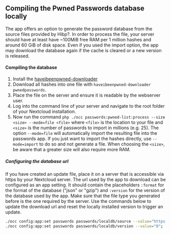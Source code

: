## Compiling the Pwned Passwords database locally
The app offers an option to generate the password database from the source files provided by Hibp?.
In order to process the file, your server should have at least have ~100MiB free RAM per 1 million hashes and around 60 GiB of disk space.
Even if you used the import option, the app may download the database again if the cache is cleared or a new version is released.

#### Compiling the database
1. Install the [haveibeenpwned-downloader](https://github.com/HaveIBeenPwned/PwnedPasswordsDownloader)
2. Download all hashes into one file with `haveibeenpwned-downloader pwnedpasswords`.
3. Place the file on the server and ensure it is readable by the webserver user.
4. Log into the command line of your server and navigate to the root folder of your Nextcloud installation.
5. Now run the command `php ./occ passwords:pwned-list:process --size <size> --mode=file <file>` where `<file>` is the location to your file and `<size>` is the number of passwords to import in millions (e.g. 25).
   The option `--mode=file` will automatically import the resulting file into the passwords app.
   If you just want to import the hashes directly, use `--mode=import` to do so and not generate a file.
   When choosing the `<size>`, be aware that a greater size will also require more RAM.

##### Configuring the database url
If you have created an update file, place it on a server that is accessible via https by your Nextcloud server.
The url used by the app to download can be configured as an app setting. It should contain the placeholders `:format` for the format of the database ("json" or "gzip") and `:version` for the version of the database used by the app.
Make sure that the file type you generated before is the one required by the server.
Use the commands below to update the download url and reset the locally installed version to trigger an update.

```bash
./occ config:app:set passwords passwords/localdb/source --value="https://yourdomain/yourpath/<size>m-v:version-:format.zip";
./occ config:app:set passwords passwords/localdb/version --value="0";
```